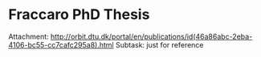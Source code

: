 # Fraccaro PhD Thesis

Attachment: http://orbit.dtu.dk/portal/en/publications/id(46a86abc-2eba-4106-bc55-cc7cafc295a8).html
Subtask: just for reference

